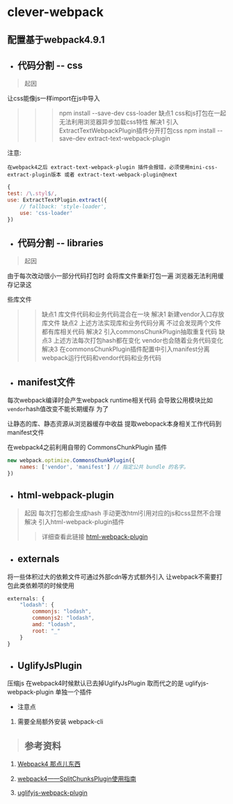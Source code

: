 # clever-webpack

## 配置基于webpack4.9.1

* ## 代码分割 -- css

> 起因

让css能像js一样import在js中导入
>>> npm install --save-dev css-loader
>> 缺点1 css和js打包在一起 无法利用浏览器异步加载css特性
>> 解决1 引入ExtractTextWebpackPlugin插件分开打包css
>>> npm install --save-dev extract-text-webpack-plugin

注意:

    在webpack4之后 extract-text-webpack-plugin 插件会报错，必须使用mini-css-extract-plugin版本 或者 extract-text-webpack-plugin@next

```javascript
{
test: /\.styl$/,
use: ExtractTextPlugin.extract({
    // fallback: 'style-loader',
    use: 'css-loader'
})
```

* ## 代码分割 -- libraries

> 起因

由于每次改动很小一部分代码打包时 会将库文件重新打包一遍 浏览器无法利用缓存记录这

些库文件

>> 缺点1 库文件代码和业务代码混合在一块
>> 解决1 新建vendor入口存放库文件
>> 缺点2 上述方法实现库和业务代码分离  不过会发现两个文件都有库相关代码
>> 解决2 引入commonsChunkPlugin抽取重复代码
>> 缺点3 上述方法每次打包hash都在变化 vendor也会随着业务代码变化
>> 解决3 在commonsChunkPlugin插件配置中引入manifest分离webpack运行代码和vendor代码和业务代码

* ## manifest文件

每次webpack编译时会产生webpack runtime相关代码 会导致公用模块比如`vendor`hash值改变不能长期缓存 为了

让静态的库、静态资源从浏览器缓存中收益 提取webopack本身相关工作代码到manifest文件

在webpack4之前利用自带的 CommonsChunkPlugin 插件

```javascript
new webpack.optimize.CommonsChunkPlugin({
    names: ['vendor', 'manifest'] // 指定公共 bundle 的名字。
})
```

* ## html-webpack-plugin

> 起因 每次打包都会生成hash 手动更改html引用对应的js和css显然不合理
> 解决 引入html-webpack-plugin插件
>> 详细查看此链接 [html-webpack-plugin](https://segmentfault.com/a/1190000008590102)

* ## externals

将一些体积过大的依赖文件可通过外部cdn等方式额外引入 让webpack不需要打包此类依赖项的时候使用

```javascript
externals: {
    "lodash": {
        commonjs: "lodash",
        commonjs2: "lodash",
        amd: "lodash",
        root: "_"
    }
}
```

* ## UglifyJsPlugin

压缩js 在webpack4时候默认已去掉UglifyJsPlugin 取而代之的是 uglifyjs-webpack-plugin 单独一个插件

* 注意点

1. 需要全局额外安装 webpack-cli

> ## 参考资料

1. [Webpack4 那点儿东西](https://juejin.im/post/5abef5e96fb9a028e33b9035)

2. [webpack4——SplitChunksPlugin使用指南](https://blog.csdn.net/qq_26733915/article/details/79458533)

3. [uglifyjs-webpack-plugin](https://webpack.docschina.org/plugins/uglifyjs-webpack-plugin/)
